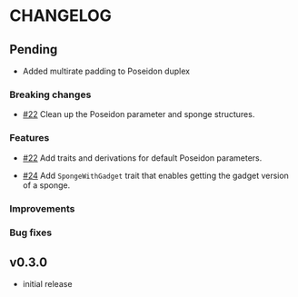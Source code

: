 # CHANGELOG

## Pending

* Added multirate padding to Poseidon duplex

### Breaking changes

- [\#22](https://github.com/arkworks-rs/sponge/pull/22) Clean up the Poseidon parameter and sponge structures.

### Features

- [\#22](https://github.com/arkworks-rs/sponge/pull/22) Add traits and derivations for default Poseidon parameters.

- [\#24](https://github.com/arkworks-rs/sponge/pull/24) Add `SpongeWithGadget` trait that enables getting the gadget version of a sponge.

### Improvements

### Bug fixes

## v0.3.0

- initial release
